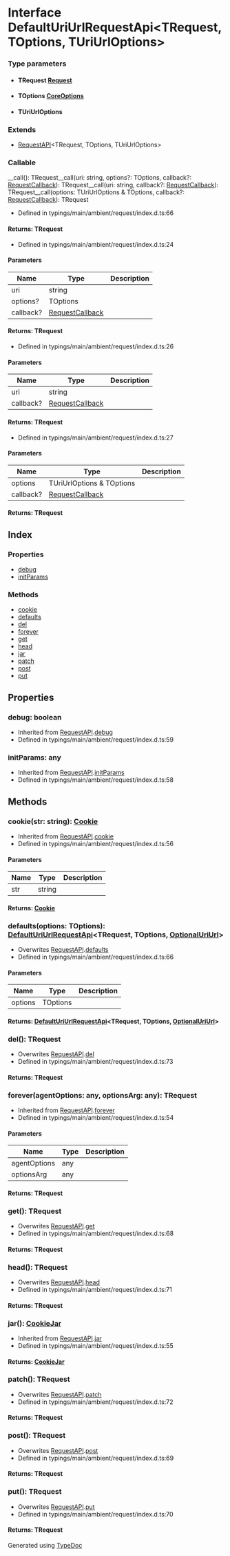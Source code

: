 # Interface DefaultUriUrlRequestApi<TRequest, TOptions, TUriUrlOptions>


### Type parameters

* #### TRequest [Request](_typings_main_ambient_request_index_d_._request_.request.request.md)
* #### TOptions [CoreOptions](_typings_main_ambient_request_index_d_._request_.request.coreoptions.md)
* #### TUriUrlOptions

### Extends
* [RequestAPI](_typings_main_ambient_request_index_d_._request_.request.requestapi.md)<TRequest, TOptions, TUriUrlOptions>

### Callable
__call(): TRequest__call(uri: string, options?: TOptions, callback?: [RequestCallback](_typings_main_ambient_request_index_d_._request_.request.requestcallback.md)): TRequest__call(uri: string, callback?: [RequestCallback](_typings_main_ambient_request_index_d_._request_.request.requestcallback.md)): TRequest__call(options: TUriUrlOptions & TOptions, callback?: [RequestCallback](_typings_main_ambient_request_index_d_._request_.request.requestcallback.md)): TRequest
  
* Defined in typings/main/ambient/request/index.d.ts:66

#### Returns: TRequest
  
* Defined in typings/main/ambient/request/index.d.ts:24


#### Parameters

| Name | Type | Description |
| ---- | ---- | ---- |
| uri | string|  |
| options? | TOptions|  |
| callback? | [RequestCallback](_typings_main_ambient_request_index_d_._request_.request.requestcallback.md)|  |

#### Returns: TRequest
  
* Defined in typings/main/ambient/request/index.d.ts:26


#### Parameters

| Name | Type | Description |
| ---- | ---- | ---- |
| uri | string|  |
| callback? | [RequestCallback](_typings_main_ambient_request_index_d_._request_.request.requestcallback.md)|  |

#### Returns: TRequest
  
* Defined in typings/main/ambient/request/index.d.ts:27


#### Parameters

| Name | Type | Description |
| ---- | ---- | ---- |
| options | TUriUrlOptions & TOptions|  |
| callback? | [RequestCallback](_typings_main_ambient_request_index_d_._request_.request.requestcallback.md)|  |

#### Returns: TRequest

## Index

### Properties
* [debug](_typings_main_ambient_request_index_d_._request_.request.defaulturiurlrequestapi.md#debug)
* [initParams](_typings_main_ambient_request_index_d_._request_.request.defaulturiurlrequestapi.md#initparams)

### Methods
* [cookie](_typings_main_ambient_request_index_d_._request_.request.defaulturiurlrequestapi.md#cookie)
* [defaults](_typings_main_ambient_request_index_d_._request_.request.defaulturiurlrequestapi.md#defaults)
* [del](_typings_main_ambient_request_index_d_._request_.request.defaulturiurlrequestapi.md#del)
* [forever](_typings_main_ambient_request_index_d_._request_.request.defaulturiurlrequestapi.md#forever)
* [get](_typings_main_ambient_request_index_d_._request_.request.defaulturiurlrequestapi.md#get)
* [head](_typings_main_ambient_request_index_d_._request_.request.defaulturiurlrequestapi.md#head)
* [jar](_typings_main_ambient_request_index_d_._request_.request.defaulturiurlrequestapi.md#jar)
* [patch](_typings_main_ambient_request_index_d_._request_.request.defaulturiurlrequestapi.md#patch)
* [post](_typings_main_ambient_request_index_d_._request_.request.defaulturiurlrequestapi.md#post)
* [put](_typings_main_ambient_request_index_d_._request_.request.defaulturiurlrequestapi.md#put)

## Properties

### debug: boolean

* Inherited from [RequestAPI](_typings_main_ambient_request_index_d_._request_.request.requestapi.md).[debug](_typings_main_ambient_request_index_d_._request_.request.requestapi.md#debug)
* Defined in typings/main/ambient/request/index.d.ts:59


### initParams: any

* Inherited from [RequestAPI](_typings_main_ambient_request_index_d_._request_.request.requestapi.md).[initParams](_typings_main_ambient_request_index_d_._request_.request.requestapi.md#initparams)
* Defined in typings/main/ambient/request/index.d.ts:58


## Methods

### cookie(str: string): [Cookie](_typings_main_ambient_request_index_d_._request_.request.cookie.md)
  
* Inherited from [RequestAPI](_typings_main_ambient_request_index_d_._request_.request.requestapi.md).[cookie](_typings_main_ambient_request_index_d_._request_.request.requestapi.md#cookie)
* Defined in typings/main/ambient/request/index.d.ts:56


#### Parameters

| Name | Type | Description |
| ---- | ---- | ---- |
| str | string|  |

#### Returns: [Cookie](_typings_main_ambient_request_index_d_._request_.request.cookie.md)

### defaults(options: TOptions): [DefaultUriUrlRequestApi](_typings_main_ambient_request_index_d_._request_.request.defaulturiurlrequestapi.md)<TRequest, TOptions, [OptionalUriUrl](_typings_main_ambient_request_index_d_._request_.request.optionaluriurl.md)>
  
* Overwrites [RequestAPI](_typings_main_ambient_request_index_d_._request_.request.requestapi.md).[defaults](_typings_main_ambient_request_index_d_._request_.request.requestapi.md#defaults)
* Defined in typings/main/ambient/request/index.d.ts:66


#### Parameters

| Name | Type | Description |
| ---- | ---- | ---- |
| options | TOptions|  |

#### Returns: [DefaultUriUrlRequestApi](_typings_main_ambient_request_index_d_._request_.request.defaulturiurlrequestapi.md)<TRequest, TOptions, [OptionalUriUrl](_typings_main_ambient_request_index_d_._request_.request.optionaluriurl.md)>

### del(): TRequest
  
* Overwrites [RequestAPI](_typings_main_ambient_request_index_d_._request_.request.requestapi.md).[del](_typings_main_ambient_request_index_d_._request_.request.requestapi.md#del)
* Defined in typings/main/ambient/request/index.d.ts:73

#### Returns: TRequest

### forever(agentOptions: any, optionsArg: any): TRequest
  
* Inherited from [RequestAPI](_typings_main_ambient_request_index_d_._request_.request.requestapi.md).[forever](_typings_main_ambient_request_index_d_._request_.request.requestapi.md#forever)
* Defined in typings/main/ambient/request/index.d.ts:54


#### Parameters

| Name | Type | Description |
| ---- | ---- | ---- |
| agentOptions | any|  |
| optionsArg | any|  |

#### Returns: TRequest

### get(): TRequest
  
* Overwrites [RequestAPI](_typings_main_ambient_request_index_d_._request_.request.requestapi.md).[get](_typings_main_ambient_request_index_d_._request_.request.requestapi.md#get)
* Defined in typings/main/ambient/request/index.d.ts:68

#### Returns: TRequest

### head(): TRequest
  
* Overwrites [RequestAPI](_typings_main_ambient_request_index_d_._request_.request.requestapi.md).[head](_typings_main_ambient_request_index_d_._request_.request.requestapi.md#head)
* Defined in typings/main/ambient/request/index.d.ts:71

#### Returns: TRequest

### jar(): [CookieJar](_typings_main_ambient_request_index_d_._request_.request.cookiejar.md)
  
* Inherited from [RequestAPI](_typings_main_ambient_request_index_d_._request_.request.requestapi.md).[jar](_typings_main_ambient_request_index_d_._request_.request.requestapi.md#jar)
* Defined in typings/main/ambient/request/index.d.ts:55

#### Returns: [CookieJar](_typings_main_ambient_request_index_d_._request_.request.cookiejar.md)

### patch(): TRequest
  
* Overwrites [RequestAPI](_typings_main_ambient_request_index_d_._request_.request.requestapi.md).[patch](_typings_main_ambient_request_index_d_._request_.request.requestapi.md#patch)
* Defined in typings/main/ambient/request/index.d.ts:72

#### Returns: TRequest

### post(): TRequest
  
* Overwrites [RequestAPI](_typings_main_ambient_request_index_d_._request_.request.requestapi.md).[post](_typings_main_ambient_request_index_d_._request_.request.requestapi.md#post)
* Defined in typings/main/ambient/request/index.d.ts:69

#### Returns: TRequest

### put(): TRequest
  
* Overwrites [RequestAPI](_typings_main_ambient_request_index_d_._request_.request.requestapi.md).[put](_typings_main_ambient_request_index_d_._request_.request.requestapi.md#put)
* Defined in typings/main/ambient/request/index.d.ts:70

#### Returns: TRequest


Generated using [TypeDoc](http://typedoc.io)

